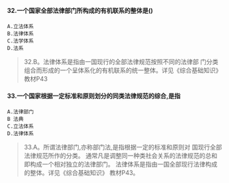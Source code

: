#### 32.一个国家全部法律部门所构成的有机联系的整体是()
    A.立法体系
    B.法律体系
    C.法学体系
    D.法系
>   32.B。法律体系是指由一国现行的全部法律规范按照不同的法律部
    门分类组合而形成的一个呈体系化的有机联系的统一整体。详见《综合基础知识》教材P43
    
#### 33.一个国家根据一定标准和原则划分的同类法律规范的综合,是指
    A.法律部门 
    B 法典
    C.立法体系
    D.法律体系
>   33.A。所谓法律部门,亦称部门法,是指根据一定的标准和原则对
国现行全部法律规范所作的分类。
通常凡是调整同一种类社会关系的法律规范的总和即构成一个相对独立的法律部门。
法律体系是指由一国全部现行法律构成的整体。详见《综合基础知识》
教材P43。